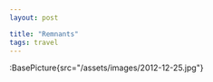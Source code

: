 ```yaml
---
layout: post

title: "Remnants"
tags: travel
---
```


:BasePicture{src="/assets/images/2012-12-25.jpg"}

<!--more-->
